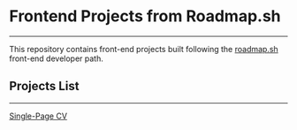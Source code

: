 # Frontend Projects from Roadmap.sh
---
This repository contains front-end projects built following the <a href="https://roadmap.sh/">roadmap.sh</a> front-end developer path.

## Projects List
---
<a href="https://roadmap.sh/projects/single-page-cv">Single-Page CV</a> 
